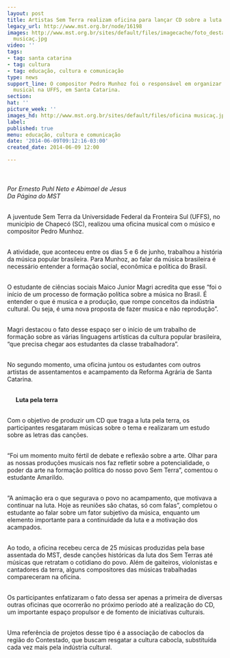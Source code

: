 ```yaml
---
layout: post
title: Artistas Sem Terra realizam oficina para lançar CD sobre a luta pela terra
legacy_url: http://www.mst.org.br/node/16198
images: http://www.mst.org.br/sites/default/files/imagecache/foto_destaque/oficina
  musicaç.jpg
video: ''
tags:
- tag: santa catarina
- tag: cultura
- tag: educação, cultura e comunicação
type: news
support_line: O compositor Pedro Munhoz foi o responsável em organizar uma oficina
  musical na UFFS, em Santa Catarina.
section: 
hat: ''
picture_week: ''
images_hd: http://www.mst.org.br/sites/default/files/oficina musicaç.jpg
label: 
published: true
menu: educação, cultura e comunicação
date: '2014-06-09T09:12:16-03:00'
created_date: 2014-06-09 12:00

---
```

<p><img style="margin: 10px;" src="http://www.mst.org.br/sites/default/files/oficina%20musica%C3%A7.jpg" alt="">&nbsp;&nbsp;</p><p><em>Por Ernesto Puhl Neto e&nbsp;Abimael de Jesus<br>Da Página do MST</em></p><p><br>A juventude Sem Terra da Universidade Federal da Fronteira Sul (UFFS), no município de Chapecó (SC), realizou uma oficina musical com o músico e compositor Pedro Munhoz.</p><p><br>A atividade, que aconteceu entre os dias 5 e 6 de junho, trabalhou a história da música popular brasileira. Para Munhoz, ao falar da música brasileira é necessário entender a formação social, econômica e política do Brasil.&nbsp;</p><p><br>O estudante de ciências sociais Maico Junior Magri acredita que esse “foi o início de um processo de formação política sobre a música no Brasil. É entender o que é musica e a produção, que rompe conceitos da indústria cultural. Ou seja, é uma nova proposta de fazer musica e não reprodução”.&nbsp;</p><p><br>Magri destacou o fato desse espaço ser o início de um trabalho de formação sobre as várias linguagens artísticas da cultura popular brasileira, “que precisa chegar aos estudantes da classe trabalhadora”. &nbsp;&nbsp;</p><p><br>No segundo momento, uma oficina juntou os estudantes com outros artistas de assentamentos e acampamento da Reforma Agrária de Santa Catarina.&nbsp;</p><p><br><img style="margin: 10px; float: left;" src="http://www.mst.org.br/sites/default/files/oficina.JPG" alt=""><strong>Luta pela terra</strong></p><p><br>Com o objetivo de produzir um CD que traga a luta pela terra, os participantes resgataram músicas sobre o tema e realizaram um estudo sobre as letras das canções.</p><p><br>“Foi um momento muito fértil de debate e reflexão sobre a arte. Olhar para as nossas produções musicais nos faz refletir sobre a potencialidade, o poder da arte na formação política do nosso povo Sem Terra”, comentou o estudante Amarildo.</p><p><br>“A animação era o que segurava o povo no acampamento, que motivava a continuar na luta. Hoje as reuniões são chatas, só com falas”, completou o estudante ao falar sobre um fator subjetivo da música, enquanto um elemento importante para a continuidade da luta e a motivação dos acampados.</p><p><br>Ao todo, a oficina recebeu cerca de 25 músicas produzidas pela base assentada do MST, desde canções históricas da luta dos Sem Terras até músicas que retratam o cotidiano do povo. Além de gaiteiros, violonistas e cantadores da terra, alguns compositores das músicas trabalhadas compareceram na oficina.</p><p><br>Os participantes enfatizaram o fato dessa ser apenas a primeira de diversas outras oficinas que ocorrerão no próximo período até a realização do CD, um importante espaço propulsor e de fomento de iniciativas culturais.</p><p><br>Uma referência de projetos desse tipo é a associação de caboclos da região do Contestado, que buscam resgatar a cultura cabocla, substituída cada vez mais pela indústria cultural.</p>
